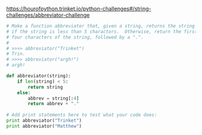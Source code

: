https://hourofpython.trinket.io/python-challenges#/string-challenges/abbreviator-challenge


```python
# Make a function abbreviator that, given a string, returns the string
# if the string is less than 5 charactors.  Otherwise, return the first
# four characters of the string, followed by a ".".
#
# >>>> abbreviator("Trinket")
# Trin.
# >>>> abbreviator("argh!")
# argh!

def abbreviator(string):
	if len(string) < 5:
    	return string
  	else:
    	abbrev = string[:4]
    	return abbrev + "."
  
# Add print statements here to test what your code does:
print abbreviator("Trinket")
print abbreviator("Matthew")
```
